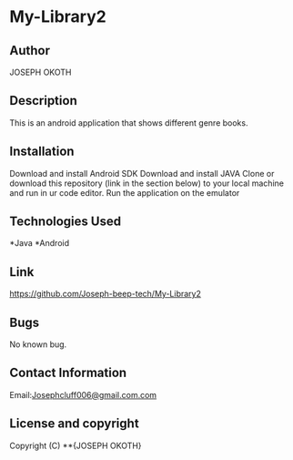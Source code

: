 # My-Library2
## Author
JOSEPH OKOTH
## Description
This is an android application that shows different genre books.
## Installation
Download and install Android SDK
Download and install JAVA
Clone or download this repository (link in the section below) to your local machine and run in ur code editor.
Run the application on the emulator


## Technologies Used
*Java
*Android

## Link
https://github.com/Joseph-beep-tech/My-Library2
## Bugs
No known bug.
## Contact Information
 Email:Josephcluff006@gmail.com.com
 ## License and copyright
 Copyright (C) **{JOSEPH OKOTH}